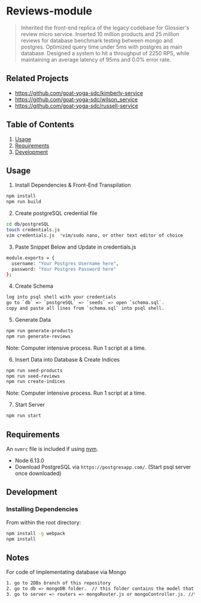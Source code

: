 # Reviews-module

> Inherited the front-end replica of the legacy codebase for Glossier's review micro service. Inserted 10 million products and 25 million reviews for database benchmark testing between mongo and postgres. Optimized query time under 5ms with postgres as main database. Designed a system to hit a throughput of 2250 RPS, while maintaining an average latency of 95ms and 0.0% error rate.

## Related Projects

- https://github.com/goat-yoga-sdc/kimberly-service
- https://github.com/goat-yoga-sdc/wilson_service
- https://github.com/goat-yoga-sdc/russell-service

## Table of Contents

1. [Usage](#Usage)
1. [Requirements](#requirements)
1. [Development](#development)

## Usage

1. Install Dependencies & Front-End Transpilation

```sh
npm install
npm run build
```

2. Create postgreSQL credential file

```sh
cd db/postgreSQL
touch credentials.js
vim credentials.js  *vim/sudo nano, or other text editor of choice
```

3. Paste Snippet Below and Update in credentials.js

```sh
module.exports = {
  username: "Your Postgres Username here",
  password: "Your Postgres Password here"
};
```

4. Create Schema

```sh
log into psql shell with your credentials
go to `db` => `postgreSQL` => `seeds` => open `schema.sql`.
copy and paste all lines from `schema.sql` into psql shell.
```

5. Generate Data

```sh
npm run generate-products
npm run generate-reviews
```

Note: Computer intensive process. Run 1 script at a time.

6. Insert Data into Database & Create Indices

```sh
npm run seed-products
npm run seed-reviews
npm run create-indices
```

Note: Computer intensive process. Run 1 script at a time.

7. Start Server

```sh
npm run start
```

## Requirements

An `nvmrc` file is included if using [nvm](https://github.com/creationix/nvm).

- Node 6.13.0
- Download PostgreSQL via `https://postgresapp.com/`. (Start psql server once downloaded)

## Development

### Installing Dependencies

From within the root directory:

```sh
npm install -g webpack
npm install
```

## Notes

For code of Implementating database via Mongo

```sh
1. go to 2DBs branch of this repository
2. go to db => mongoDB folder.  // this folder contains the model that queries and connects to the database
3. go to server => routers => mongoRouter.js or mongoController.js. //this files contains the router and controller that points to the model
```
